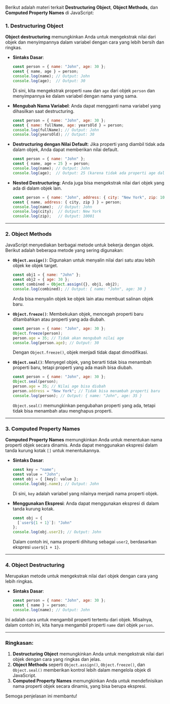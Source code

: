 Berikut adalah materi terkait **Destructuring Object**, **Object Methods**, dan **Computed Property Names** di JavaScript:

### 1. **Destructuring Object**
   **Object destructuring** memungkinkan Anda untuk mengekstrak nilai dari objek dan menyimpannya dalam variabel dengan cara yang lebih bersih dan ringkas.

   - **Sintaks Dasar**:
     ```javascript
     const person = { name: "John", age: 30 };
     const { name, age } = person;
     console.log(name); // Output: John
     console.log(age);  // Output: 30
     ```

     Di sini, kita mengekstrak properti `name` dan `age` dari objek `person` dan menyimpannya ke dalam variabel dengan nama yang sama.

   - **Mengubah Nama Variabel**:
     Anda dapat mengganti nama variabel yang dihasilkan saat destructuring.
     ```javascript
     const person = { name: "John", age: 30 };
     const { name: fullName, age: yearsOld } = person;
     console.log(fullName); // Output: John
     console.log(yearsOld); // Output: 30
     ```

   - **Destructuring dengan Nilai Default**:
     Jika properti yang diambil tidak ada dalam objek, Anda dapat memberikan nilai default.
     ```javascript
     const person = { name: "John" };
     const { name, age = 25 } = person;
     console.log(name); // Output: John
     console.log(age);  // Output: 25 (karena tidak ada properti age dalam objek)
     ```

   - **Nested Destructuring**:
     Anda juga bisa mengekstrak nilai dari objek yang ada di dalam objek lain.
     ```javascript
     const person = { name: "John", address: { city: "New York", zip: 10001 } };
     const { name, address: { city, zip } } = person;
     console.log(name);  // Output: John
     console.log(city);  // Output: New York
     console.log(zip);   // Output: 10001
     ```

---

### 2. **Object Methods**
   JavaScript menyediakan berbagai metode untuk bekerja dengan objek. Berikut adalah beberapa metode yang sering digunakan:

   - **`Object.assign()`**:
     Digunakan untuk menyalin nilai dari satu atau lebih objek ke objek target.
     ```javascript
     const obj1 = { name: "John" };
     const obj2 = { age: 30 };
     const combined = Object.assign({}, obj1, obj2);
     console.log(combined); // Output: { name: "John", age: 30 }
     ```

     Anda bisa menyalin objek ke objek lain atau membuat salinan objek baru.

   - **`Object.freeze()`**:
     Membekukan objek, mencegah properti baru ditambahkan atau properti yang ada diubah.
     ```javascript
     const person = { name: "John", age: 30 };
     Object.freeze(person);
     person.age = 35; // Tidak akan mengubah nilai age
     console.log(person.age); // Output: 30
     ```

     Dengan `Object.freeze()`, objek menjadi tidak dapat dimodifikasi.

   - **`Object.seal()`**:
     Menyegel objek, yang berarti tidak bisa menambah properti baru, tetapi properti yang ada masih bisa diubah.
     ```javascript
     const person = { name: "John", age: 30 };
     Object.seal(person);
     person.age = 35; // Nilai age bisa diubah
     person.address = "New York"; // Tidak bisa menambah properti baru
     console.log(person); // Output: { name: "John", age: 35 }
     ```

     `Object.seal()` memungkinkan pengubahan properti yang ada, tetapi tidak bisa menambah atau menghapus properti.

---

### 3. **Computed Property Names**
   **Computed Property Names** memungkinkan Anda untuk menentukan nama properti objek secara dinamis. Anda dapat menggunakan ekspresi dalam tanda kurung kotak `[]` untuk menentukannya.

   - **Sintaks Dasar**:
     ```javascript
     const key = "name";
     const value = "John";
     const obj = { [key]: value };
     console.log(obj.name); // Output: John
     ```

     Di sini, `key` adalah variabel yang nilainya menjadi nama properti objek.

   - **Menggunakan Ekspresi**:
     Anda dapat menggunakan ekspresi di dalam tanda kurung kotak.
     ```javascript
     const obj = { 
       [`user${1 + 1}`]: "John" 
     };
     console.log(obj.user2); // Output: John
     ```

     Dalam contoh ini, nama properti dihitung sebagai `user2`, berdasarkan ekspresi `user${1 + 1}`.

---

### 4. **Object Destructuring**
   Merupakan metode untuk mengekstrak nilai dari objek dengan cara yang lebih ringkas.

   - **Sintaks Dasar**:
     ```javascript
     const person = { name: "John", age: 30 };
     const { name } = person;
     console.log(name); // Output: John
     ```

   Ini adalah cara untuk mengambil properti tertentu dari objek. Misalnya, dalam contoh ini, kita hanya mengambil properti `name` dari objek `person`.

---

### Ringkasan:

1. **Destructuring Object** memungkinkan Anda untuk mengekstrak nilai dari objek dengan cara yang ringkas dan jelas.
2. **Object Methods** seperti `Object.assign()`, `Object.freeze()`, dan `Object.seal()` memberikan kontrol lebih dalam mengelola objek di JavaScript.
3. **Computed Property Names** memungkinkan Anda untuk mendefinisikan nama properti objek secara dinamis, yang bisa berupa ekspresi.

Semoga penjelasan ini membantu!